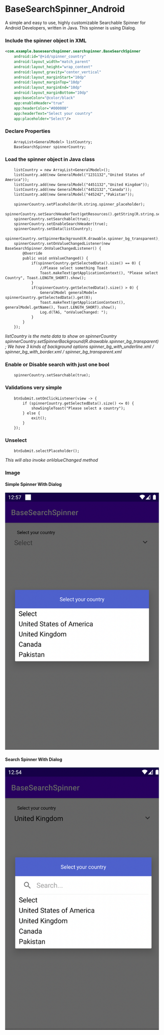 # BaseSearchSpinner_Android
A simple and easy to use, highly customizable Searchable Spinner for Android Developers, written in Java. This spinner is using Dialog.

### Include the spinner object in XML
```xml
<com.example.basesearchspinner.searchspinner.BaseSearchSpinner
    android:id="@+id/spinner_country"
    android:layout_width="match_parent"
    android:layout_height="wrap_content"
    android:layout_gravity="center_vertical"
    android:layout_marginStart="10dp"
    android:layout_marginTop="10dp"
    android:layout_marginEnd="10dp"
    android:layout_marginBottom="10dp"
    app:baseColor="@color/black"
    app:enableHeader="true"
    app:headerColor="#000000"
    app:headerText="Select your country"
    app:placeholder="Select"/>
```

### Declare Properties
```android
    ArrayList<GeneralModel> listCountry;
    BaseSearchSpinner spinnerCountry;
```

### Load the spinner object in Java class
```android
    listCountry = new ArrayList<GeneralModel>();
    listCountry.add(new GeneralModel("1231132","United States of America"));
    listCountry.add(new GeneralModel("4451132","United Kingdom"));
    listCountry.add(new GeneralModel("4452132","Canada"));
    listCountry.add(new GeneralModel("445242","Pakistan"));

    spinnerCountry.setPlaceholder(R.string.spinner_placeholder);
    spinnerCountry.setSearchHeaderText(getResources().getString(R.string.select_your_country));
    spinnerCountry.setSearchable(true);
    spinnerCountry.setEnableSearchHeader(true);
    spinnerCountry.setData(listCountry);
    spinnerCountry.setSpinnerBackground(R.drawable.spinner_bg_transparent);
    spinnerCountry.setOnValueChangedListener(new BaseSearchSpinner.OnValueChangedListener() {
        @Override
        public void onValueChanged() {
            if(spinnerCountry.getSelectedData().size() == 0) {
                //Please select something Toast
                Toast.makeText(getApplicationContext(), "Please select Country", Toast.LENGTH_SHORT).show();
            }
            if(spinnerCountry.getSelectedData().size() > 0) {
                GeneralModel generalModel= spinnerCountry.getSelectedData().get(0);
                Toast.makeText(getApplicationContext(), generalModel.getName(), Toast.LENGTH_SHORT).show();
                Log.d(TAG, "onValueChanged: ");
            }
        }
    });
```
*listCountry is the meta data to show on spinnerCountry*
*spinnerCountry.setSpinnerBackground(R.drawable.spinner_bg_transparent); We have 3 kinds of background options*
*spinner_bg_with_underline.xml / spinner_bg_with_border.xml / spinner_bg_transparent.xml*

### Enable or Disable search with just one bool
```android
    spinnerCountry.setSearchable(true);
```

### Validations very simple
```android
    btnSubmit.setOnClickListener(view -> {
        if (spinnerCountry.getSelectedData().size() <= 0) {
            showSingleToast("Please select a country");
        } else {
            exit();
        }
    });
```

### Unselect
```android
    btnSubmit.selectPlaceholder();
```
*This will also invoke onValueChanged method*

### Image
#### Simple Spinner With Dialog
![Simple Spinner With Dialog](https://github.com/xeieshan/BaseSearchSpinner_Android/blob/main/Spinner%20with%20Dialog.png)
#### Search Spinner With Dialog
![Search Spinner With Dialog](https://github.com/xeieshan/BaseSearchSpinner_Android/blob/main/Search%20Spinner%20With%20Dialog.png)
